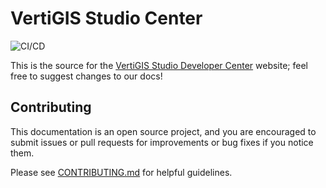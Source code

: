 # VertiGIS Studio Center

![CI/CD](https://github.com/geocortex/dev-center/workflows/CI/CD/badge.svg)

This is the source for the [VertiGIS Studio Developer Center](https://developers.geocortex.com) website; feel free to suggest changes to our docs!

## Contributing

This documentation is an open source project, and you are encouraged to submit issues or pull requests for improvements or bug fixes if you notice them.

Please see [CONTRIBUTING.md](CONTRIBUTING.md) for helpful guidelines.
